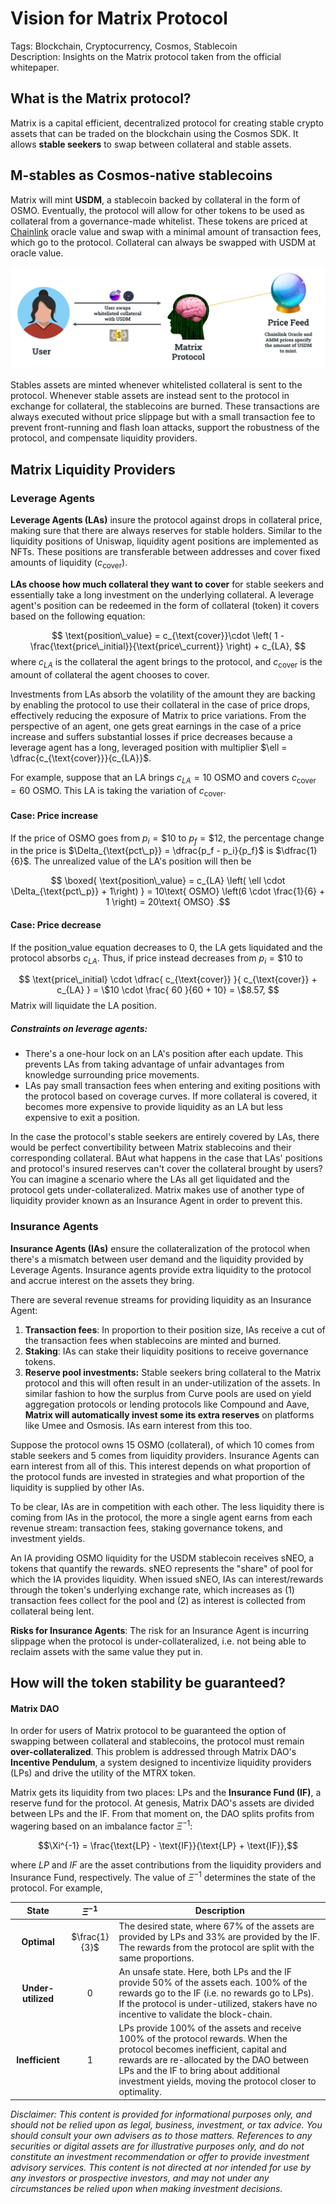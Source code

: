 # Vision for Matrix Protocol

Tags: Blockchain, Cryptocurrency, Cosmos, Stablecoin  
Description: Insights on the Matrix protocol taken from the official whitepaper.

## What is the Matrix protocol?

Matrix is a capital efficient, decentralized protocol for creating stable crypto assets that can be traded on the blockchain using the Cosmos SDK. It allows **stable seekers** to swap between collateral and stable assets.

## M-stables as Cosmos-native stablecoins

Matrix will mint **USDM**, a stablecoin backed by collateral in the form of OSMO. Eventually, the protocol will allow for other tokens to be used as collateral from a governance-made whitelist. These tokens are priced at [Chainlink](https://chain.link/) oracle value and swap with a minimal amount of transaction fees, which go to the protocol. Collateral can always be swapped with USDM at oracle value.

<img src="img/user-protocol-price-feed.png">

Stables assets are minted whenever whitelisted collateral is sent to the protocol. Whenever stable assets are instead sent to the protocol in exchange for collateral, the stablecoins are burned. These transactions are always executed without price slippage but with a small transaction fee to prevent front-running and flash loan attacks, support the robustness of the protocol, and compensate liquidity providers.

## Matrix Liquidity Providers

### Leverage Agents

**Leverage Agents (LAs)** insure the protocol against drops in collateral price, making sure that there are always reserves for stable holders. Similar to the liquidity positions of Uniswap, liquidity agent positions are implemented as NFTs. These positions are transferable between addresses and cover fixed amounts of liquidity ($c_{\text{cover}}$).

**LAs choose how much collateral they want to cover** for stable seekers and essentially take a long investment on the underlying collateral. A leverage agent's position can be redeemed in the form of collateral (token) it covers based on the following equation:

$$
\text{position\_value} = c_{\text{cover}}\cdot \left( 1 - \frac{\text{price\_initial}}{\text{price\_current}}  \right) + c_{LA},
$$
where $c_{LA}$ is the collateral the agent brings to the protocol, and $c_{\text{cover}}$ is the amount of collateral the agent chooses to cover.

Investments from LAs absorb the volatility of the amount they are backing by enabling the protocol to use their collateral in the case of price drops, effectively reducing the exposure of Matrix to price variations. From the perspective of an agent, one gets great earnings in the case of a price increase and suffers substantial losses if price decreases because a leverage agent has a long, leveraged position with multiplier $\ell = \dfrac{c_{\text{cover}}}{c_{LA}}$.  

For example, suppose that an LA brings $c_{LA}=10$ OSMO and covers $c_{\text{cover}}=60$ OSMO. This LA is taking the variation of $c_{\text{cover}}$.

#### Case: Price increase
 If the price of OSMO goes from $p_i = \$10$ to $p_f = \$12$, the percentage change in the price is $\Delta_{\text{pct\_p}} = \dfrac{p_f - p_i}{p_f}$ is $\dfrac{1}{6}$. The unrealized value of the LA's position will then be   

$$ \boxed{ \text{position\_value} = c_{LA} \left( \ell \cdot \Delta_{\text{pct\_p}} + 1\right) } = 10\text{ OSMO} \left(6 \cdot \frac{1}{6} + 1 \right) = 20\text{ OMSO} .$$

#### Case: Price decrease

If the $\text{position\_value}$ equation decreases to 0, the LA gets liquidated and the protocol absorbs $c_{LA}$.
Thus, if price instead decreases from $p_i = \$10$ to 

$$ \text{price\_initial} \cdot \dfrac{ c_{\text{cover}} }{ c_{\text{cover}} + c_{LA} }  = \$10 \cdot \frac{ 60 }{60 + 10} =  \$8.57, $$
Matrix will liquidate the LA position.

##### Constraints on leverage agents:

- There's a one-hour lock on an LA's position after each update. This prevents LAs from taking advantage of unfair advantages from knowledge surrounding price movements.
- LAs pay small transaction fees when entering and exiting positions with the protocol based on coverage curves. If more collateral is covered, it becomes more expensive to provide liquidity as an LA but less expensive to exit a position.

In the case the protocol's stable seekers are entirely covered by LAs, there would be perfect convertibility between Matrix stablecoins and their corresponding collateral. BAut what happens in the case that LAs' positions and protocol's insured reserves can't cover the collateral brought by users? You can imagine a scenario where the LAs all get liquidated and the protocol gets under-collateralized. Matrix makes use of another type of liquidity provider known as an Insurance Agent in order to prevent this.

### Insurance Agents

**Insurance Agents (IAs)** ensure the collateralization of the protocol when there's a mismatch between user demand and the liquidity provided by Leverage Agents. Insurance agents provide extra liquidity to the protocol and accrue interest on the assets they bring. 

There are several revenue streams for providing liquidity as an Insurance Agent:
1. **Transaction fees**: In proportion to their position size, IAs receive a cut of the transaction fees when stablecoins are minted and burned.
2. **Staking**: IAs can stake their liquidity positions to receive governance tokens.
3. **Reserve pool investments:** Stable seekers bring collateral to the Matrix protocol and this will often result in an under-utilization of the assets. In similar fashion to how the surplus from Curve pools are used on yield aggregation protocols or lending protocols like Compound and Aave, **Matrix will automatically invest some its extra reserves** on platforms like Umee and Osmosis. IAs earn interest from this too. 

Suppose the protocol owns 15 OSMO (collateral), of which 10 comes from stable seekers and 5 comes from liquidity providers. Insurance Agents can earn interest from all of this. This interest depends on what proportion of the protocol funds are invested in strategies and what proportion of the liquidity is supplied by other IAs.

To be clear, IAs are in competition with each other. The less liquidity there is coming from IAs in the protocol, the more a single agent earns from each revenue stream: transaction fees, staking governance tokens, and investment yields.

An IA providing OSMO liquidity for the USDM stablecoin receives sNEO, a tokens that quantify the rewards. sNEO represents the "share" of pool for which the IA provides liquidity. When issued sNEO, IAs can interest/rewards through the token's underlying exchange rate, which increases as (1) transaction fees collect for the pool and (2) as interest is collected from collateral being lent.

**Risks for Insurance Agents**: The risk for an Insurance Agent is incurring slippage when the protocol is under-collateralized, i.e. not being able to reclaim assets with the same value they put in.  

## How will the token stability be guaranteed? 

#### Matrix DAO

In order for users of Matrix protocol to be guaranteed the option of swapping between collateral and stablecoins, the protocol must remain **over-collateralized**. This problem is addressed through Matrix DAO's **Incentive Pendulum**, a system designed to incentivize liquidity providers (LPs) and drive the utility of the MTRX token. 

Matrix gets its liquidity from two places: LPs and the **Insurance Fund (IF)**, a reserve fund for the protocol. At genesis, Matrix DAO's assets are divided between LPs and the IF. From that moment on, the DAO splits profits from wagering based on an imbalance factor $\Xi^{-1}$:

$$\Xi^{-1} = \frac{\text{LP} - \text{IF}}{\text{LP} + \text{IF}},$$

where $LP$ and $IF$ are the asset contributions from the liquidity providers and Insurance Fund, respectively. The value of $\Xi^{-1}$ determines the state of the protocol. For example, 
<!-- 
- **Optimal**, $\Xi^{-1} = \frac{1}{3}$: The desired state, where 67% of the assets are provided by LPs and 33% are provided by the IF. The rewards from the protocol are split with the same proportions.
- **Under-utilized**, $\Xi^{-1}=0$ : An unsafe state. Here, both LPs and the IF provide 50% of the assets each. 100% of the rewards go to the IF (i.e. no rewards go to LPs). If the protocol is under-utilized, stakers have no incentive to validate the block-chain.
- **Inefficient**, $\Xi^{-1}=1$: LPs provide 100% of the assets and receive 100% of the protocol rewards. When the protocol becomes inefficient, capital and rewards are re-allocated by the DAO between LPs and the IF to bring about additional investment yields, moving the protocol closer to optimality. 
-->

| State | $\Xi^{-1}$ | Description |
| :--: | :--: | -- | 
| **Optimal** | $\frac{1}{3}$ | The desired state, where 67% of the assets are provided by LPs and 33% are provided by the IF. The rewards from the protocol are split with the same proportions. |
| **Under-utilized** | $0$ | An unsafe state. Here, both LPs and the IF provide 50% of the assets each. 100% of the rewards go to the IF (i.e. no rewards go to LPs). If the protocol is under-utilized, stakers have no incentive to validate the block-chain. |
| **Inefficient** | $1$ | LPs provide 100% of the assets and receive 100% of the protocol rewards. When the protocol becomes inefficient, capital and rewards are re-allocated by the DAO between LPs and the IF to bring about additional investment yields, moving the protocol closer to optimality. |

<!-- ## Partners (ask if this should be included) -->

*Disclaimer: This content is provided for informational purposes only, and should not be relied upon as legal, business, investment, or tax advice. You should consult your own advisers as to those matters. References to any securities or digital assets are for illustrative purposes only, and do not constitute an investment recommendation or offer to provide investment advisory services. This content is not directed at nor intended for use by any investors or prospective investors, and may not under any circumstances be relied upon when making investment decisions.*


<!--
- [ ] TODO | link to whitepaper
- [ ] TODO | link to project's Twitter
  -->

